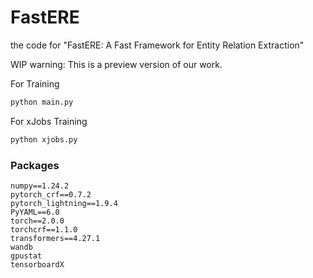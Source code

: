 # FastERE
the code for "FastERE: A Fast Framework for Entity Relation Extraction"

WIP warning: This is a preview version of our work.

For Training

```bash
python main.py
```

For xJobs Training

```bash
python xjobs.py
```

### Packages


```
numpy==1.24.2
pytorch_crf==0.7.2
pytorch_lightning==1.9.4
PyYAML==6.0
torch==2.0.0
torchcrf==1.1.0
transformers==4.27.1
wandb
gpustat
tensorboardX
```
